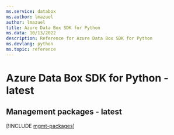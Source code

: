 ```yaml
---
ms.service: databox
ms.author: lmazuel
author: lmazuel
title: Azure Data Box SDK for Python
ms.data: 10/13/2022
description: Reference for Azure Data Box SDK for Python
ms.devlang: python
ms.topic: reference
---
```

# Azure Data Box SDK for Python - latest

## Management packages - latest
[!INCLUDE [mgmt-packages](data-box-mgmt-index.md)]